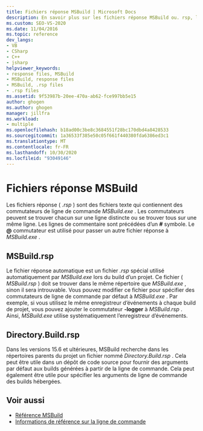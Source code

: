 ```yaml
---
title: Fichiers réponse MSBuild | Microsoft Docs
description: En savoir plus sur les fichiers réponse MSBuild ou. rsp, les fichiers texte qui contiennent des commutateurs de ligne de commande MSBuild.exe.
ms.custom: SEO-VS-2020
ms.date: 11/04/2016
ms.topic: reference
dev_langs:
- VB
- CSharp
- C++
- jsharp
helpviewer_keywords:
- response files, MSBuild
- MSBuild, response files
- MSBuild, .rsp files
- .rsp files
ms.assetid: 9f53987b-20ee-470a-ab62-fce997bb5e15
author: ghogen
ms.author: ghogen
manager: jillfra
ms.workload:
- multiple
ms.openlocfilehash: b18ad00c3be8c3684551f28bc170dbd4a8428533
ms.sourcegitcommit: 1a36533f385e50c05f661f440380fda6386ed3c1
ms.translationtype: MT
ms.contentlocale: fr-FR
ms.lasthandoff: 10/30/2020
ms.locfileid: "93049146"
---
```

# <a name="msbuild-response-files"></a>Fichiers réponse MSBuild

Les fichiers réponse ( *.rsp* ) sont des fichiers texte qui contiennent des commutateurs de ligne de commande *MSBuild.exe* . Les commutateurs peuvent se trouver chacun sur une ligne distincte ou se trouver tous sur une même ligne. Les lignes de commentaire sont précédées d’un **#** symbole. Le **@** commutateur est utilisé pour passer un autre fichier réponse à *MSBuild.exe* .

## <a name="msbuildrsp"></a>MSBuild.rsp

Le fichier réponse automatique est un fichier *.rsp* spécial utilisé automatiquement par *MSBuild.exe* lors du build d’un projet. Ce fichier ( *MSBuild.rsp* ) doit se trouver dans le même répertoire que *MSBuild.exe* , sinon il sera introuvable. Vous pouvez modifier ce fichier pour spécifier des commutateurs de ligne de commande par défaut à *MSBuild.exe* . Par exemple, si vous utilisez le même enregistreur d’événements à chaque build de projet, vous pouvez ajouter le commutateur **-logger** à *MSBuild.rsp* . Ainsi, *MSBuild.exe* utilise systématiquement l’enregistreur d’événements.

## <a name="directorybuildrsp"></a>Directory.Build.rsp

Dans les versions 15.6 et ultérieures, MSBuild recherche dans les répertoires parents du projet un fichier nommé *Directory.Build.rsp* .  Cela peut être utile dans un dépôt de code source pour fournir des arguments par défaut aux builds générées à partir de la ligne de commande.  Cela peut également être utile pour spécifier les arguments de ligne de commande des builds hébergées.

## <a name="see-also"></a>Voir aussi

- [Référence MSBuild](../msbuild/msbuild-reference.md)
- [Informations de référence sur la ligne de commande](../msbuild/msbuild-command-line-reference.md)
